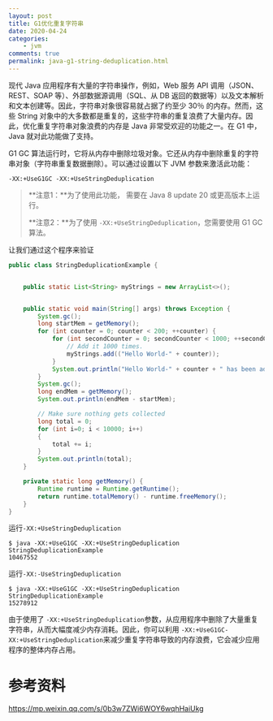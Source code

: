 ```yaml
---
layout: post
title: G1优化重复字符串
date: 2020-04-24
categories:
    - jvm
comments: true
permalink: java-g1-string-deduplication.html
---
```


现代 Java 应用程序有大量的字符串操作，例如，Web 服务 API 调用（JSON、REST、SOAP 等）、外部数据源调用（SQL、从 DB 返回的数据等）以及文本解析和文本创建等。因此，字符串对象很容易就占据了约至少 30％ 的内存。然而，这些 String 对象中的大多数都是重复的，这些字符串的重复浪费了大量内存。因此，优化重复字符串对象浪费的内存是 Java 非常受欢迎的功能之一。在 G1 中，Java 就对此功能做了支持。

G1 GC 算法运行时，它将从内存中删除垃圾对象。它还从内存中删除重复的字符串对象（字符串重复数据删除）。可以通过设置以下 JVM 参数来激活此功能：

```
-XX:+UseG1GC -XX:+UseStringDeduplication
```

> **注意1：**为了使用此功能， 需要在 Java 8 update 20 或更高版本上运行。
>
> **注意2：**为了使用 `-XX:+UseStringDeduplication`，您需要使用 G1 GC 算法。

让我们通过这个程序来验证

```java
public class StringDeduplicationExample {


    public static List<String> myStrings = new ArrayList<>();


    public static void main(String[] args) throws Exception {
        System.gc();
        long startMem = getMemory();
        for (int counter = 0; counter < 200; ++counter) {
            for (int secondCounter = 0; secondCounter < 1000; ++secondCounter) {
                // Add it 1000 times.
                myStrings.add(("Hello World-" + counter));
            }
            System.out.println("Hello World-" + counter + " has been added 1000 times");
        }
        System.gc();
        long endMem = getMemory();
        System.out.println(endMem - startMem);

        // Make sure nothing gets collected
        long total = 0;
        for (int i=0; i < 10000; i++)
        {
            total += i;
        }
        System.out.println(total);
    }

    private static long getMemory() {
        Runtime runtime = Runtime.getRuntime();
        return runtime.totalMemory() - runtime.freeMemory();
    }
}
```

运行`-XX:+UseStringDeduplication`

```
$ java -XX:+UseG1GC -XX:+UseStringDeduplication StringDeduplicationExample
10467552
```

运行`-XX:-UseStringDeduplication`

```
$ java -XX:+UseG1GC -XX:+UseStringDeduplication StringDeduplicationExample
15278912
```

由于使用了 `-XX:+UseStringDeduplication`参数，从应用程序中删除了大量重复字符串，从而大幅度减少内存消耗。因此，你可以利用 `-XX:+UseG1GC-XX:+UseStringDeduplication`来减少重复字符串导致的内存浪费，它会减少应用程序的整体内存占用。

# 参考资料

https://mp.weixin.qq.com/s/0b3w7ZWi6WOY6wqhHaiUkg